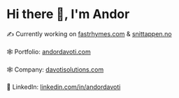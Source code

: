 # Hi there 👋, I'm Andor

✍️ Currently working on [fastrhymes.com](https://fastrhymes.com) & [snittappen.no](https://snittappen.no)
<br />
<br />
🕸️ Portfolio: [andordavoti.com](https://andordavoti.com)
<br />
<br />
🕸️ Company: [davotisolutions.com](https://davotisolutions.com)
<br />
<br />
💼 LinkedIn: [linkedin.com/in/andordavoti](https://linkedin.com/in/andordavoti)

